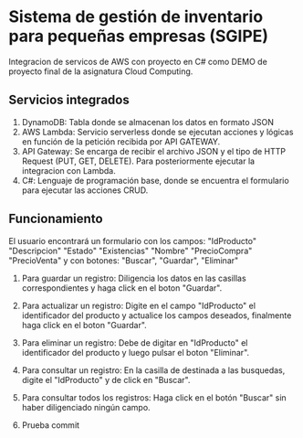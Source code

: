 
# Sistema de gestión de inventario para pequeñas empresas (SGIPE)
Integracion de servicos de AWS con proyecto en C# como DEMO de proyecto final de la asignatura Cloud Computing.


## Servicios integrados
1. DynamoDB: Tabla donde se almacenan los datos en formato JSON
2. AWS Lambda: Servicio serverless donde se ejecutan  acciones y lógicas en función de la petición recibida por API GATEWAY.
3. API Gateway: Se encarga de recibir el archivo JSON y el tipo de HTTP Request (PUT, GET, DELETE). Para posteriormente ejecutar la integracion con Lambda.
4. C#: Lenguaje de programación base, donde se encuentra el formulario para ejecutar las acciones CRUD. 
## Funcionamiento

El usuario encontrará un formulario con los campos:
"IdProducto"
"Descripcion"
"Estado"
"Existencias"
"Nombre"
"PrecioCompra"
"PrecioVenta"
y con botones: "Buscar", "Guardar", "Eliminar"

1. Para guardar un registro:
Diligencia los datos en las casillas correspondientes y haga click en el boton "Guardar".

2. Para actualizar un registro:
Digite en el campo "IdProducto" el identificador del producto y actualice los campos deseados, finalmente haga click en el boton "Guardar".

3. Para eliminar un registro:
Debe de digitar en "IdProducto" el identificador del producto y luego pulsar el boton "Eliminar".

4. Para consultar un registro:
En la casilla de destinada a las busquedas, digite el "IdProducto" y de click en "Buscar".

5. Para consultar todos los registros:
Haga click en el botón "Buscar" sin haber diligenciado ningún campo.

6. Prueba commit